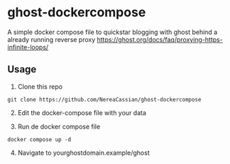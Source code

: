 # ghost-dockercompose
A simple docker compose file to quickstar blogging with ghost behind a already running reverse proxy https://ghost.org/docs/faq/proxying-https-infinite-loops/


## Usage 

1. Clone this repo

 ```git clone https://github.com/NereaCassian/ghost-dockercompose```
 
2. Edit the docker-compose file with your data
 
3. Run de docker compose file

```docker compose up -d```

4. Navigate to yourghostdomain.example/ghost






